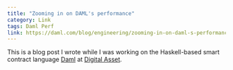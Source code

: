 ```yaml
---
title: "Zooming in on DAML's performance"
category: Link
tags: Daml Perf
link: https://daml.com/blog/engineering/zooming-in-on-daml-s-performance
---
```


This is a blog post I wrote while I was working on the Haskell-based smart
contract language [Daml](https://daml.com/) at
[Digital Asset](https://www.digitalasset.com/).

